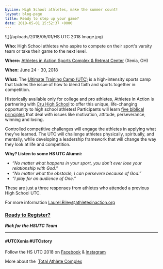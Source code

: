 ```yaml
---
byLine: High School athletes, make the summer count!
layout: blog-page
title: Ready to step up your game?
date: 2018-05-01 15:52:37 +0000
---
```

![](/uploads/2018/05/01/HS UTC 2018 Image.jpg)

**Who:**  High School athletes who aspire to compete on their sport's varsity team or take their game to the next level.

**Where:**  [Athletes in Action Sports Complex & Retreat Center](http://www.aiasportscomplex.com/) (Xenia, OH)

**When:**  June 24 - 30, 2018

**What:** The [Ultimate Training Camp (UTC)](http://www.ultimatetrainingcamp.com/) is a high-intensity sports camp that tackles the issue of how to blend faith and sports together in competition.

Historically available only for college and pro athletes, Athletes in Action is partnering with [Cru High School](http://www.cruhighschool.com/) to offer this unique, life-changing opportunity to high school athletes! Participants will learn [five biblical principles](http://www.ultimatetrainingcamp.com/utc-principles) that deal with issues like motivation, attitude, perseverance, winning and losing.

Controlled competitive challenges will engage the athletes in applying what they’ve learned. The UTC will challenge athletes physically, spiritually, and mentally, while developing a leadership framework that will change the way they look at life and competition.

**Why? Listen to some HS UTC Alumni:**

* _“No matter what happens in your sport, you don’t ever lose your relationship with God.”_
* _“No matter what the obstacle, I can persevere because of God.”_
* _“I play for an audience of One.”_

These are just a three responses from athletes who attended a previous High School UTC.

For more information [Laurel.Riley@athletesinaction.org](mailto:laurel.riley@athletesinaction.org)

### [**Ready to Register?**](https://my.athletesinaction.org/public/forms/SCRC-Camp.aspx)

**_Rick for the HSUTC Team_**

---

#### **#UTCXenia     #UTCstory**

Follow the HS UTC 2018 on  [Facebook](https://www.facebook.com/aiatotalathletecomplex/) & [Instagram](https://www.instagram.com/aia_sports_complex/)

More about the  [Total Athlete Complex](http://www.aiasportscomplex.com/)